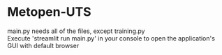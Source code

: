 # Metopen-UTS

main.py needs all of the files, except training.py <br/>
Execute 'streamlit run main.py' in your console to open the application's GUI with default browser
